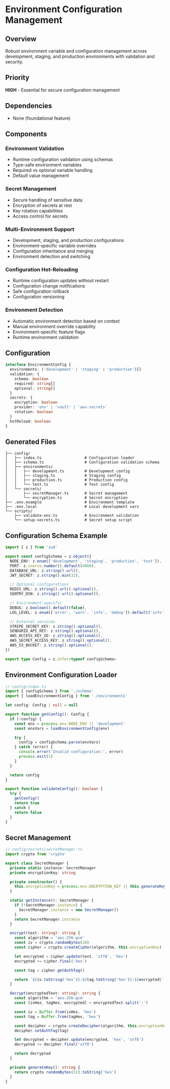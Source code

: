 # Environment Configuration Management

## Overview

Robust environment variable and configuration management across development, staging, and production environments with validation and security.

## Priority

**HIGH** - Essential for secure configuration management

## Dependencies

- None (foundational feature)

## Components

### Environment Validation

- Runtime configuration validation using schemas
- Type-safe environment variables
- Required vs optional variable handling
- Default value management

### Secret Management

- Secure handling of sensitive data
- Encryption of secrets at rest
- Key rotation capabilities
- Access control for secrets

### Multi-Environment Support

- Development, staging, and production configurations
- Environment-specific variable overrides
- Configuration inheritance and merging
- Environment detection and switching

### Configuration Hot-Reloading

- Runtime configuration updates without restart
- Configuration change notifications
- Safe configuration rollback
- Configuration versioning

### Environment Detection

- Automatic environment detection based on context
- Manual environment override capability
- Environment-specific feature flags
- Runtime environment validation

## Configuration

```typescript
interface EnvironmentConfig {
  environments: ('development' | 'staging' | 'production')[]
  validation: {
    schema: boolean
    required: string[]
    optional: string[]
  }
  secrets: {
    encryption: boolean
    provider: 'env' | 'vault' | 'aws-secrets'
    rotation: boolean
  }
  hotReload: boolean
}
```

## Generated Files

```
├── config/
│   ├── index.ts                   # Configuration loader
│   ├── schema.ts                  # Configuration validation schema
│   ├── environments/
│   │   ├── development.ts         # Development config
│   │   ├── staging.ts             # Staging config
│   │   ├── production.ts          # Production config
│   │   └── test.ts                # Test config
│   └── secrets/
│       ├── secretManager.ts       # Secret management
│       └── encryption.ts          # Secret encryption
├── .env.example                   # Environment template
├── .env.local                     # Local development vars
└── scripts/
    ├── validate-env.ts            # Environment validation
    └── setup-secrets.ts           # Secret setup script
```

## Configuration Schema Example

```typescript
import { z } from 'zod'

export const configSchema = z.object({
  NODE_ENV: z.enum(['development', 'staging', 'production', 'test']),
  PORT: z.coerce.number().default(4000),
  DATABASE_URL: z.string().url(),
  JWT_SECRET: z.string().min(32),

  // Optional configurations
  REDIS_URL: z.string().url().optional(),
  SENTRY_DSN: z.string().url().optional(),

  // Environment-specific
  DEBUG: z.boolean().default(false),
  LOG_LEVEL: z.enum(['error', 'warn', 'info', 'debug']).default('info'),

  // External services
  STRIPE_SECRET_KEY: z.string().optional(),
  SENDGRID_API_KEY: z.string().optional(),
  AWS_ACCESS_KEY_ID: z.string().optional(),
  AWS_SECRET_ACCESS_KEY: z.string().optional(),
  AWS_S3_BUCKET: z.string().optional(),
})

export type Config = z.infer<typeof configSchema>
```

## Environment Configuration Loader

```typescript
// config/index.ts
import { configSchema } from './schema'
import { loadEnvironmentConfig } from './environments'

let config: Config | null = null

export function getConfig(): Config {
  if (!config) {
    const env = process.env.NODE_ENV || 'development'
    const envVars = loadEnvironmentConfig(env)

    try {
      config = configSchema.parse(envVars)
    } catch (error) {
      console.error('Invalid configuration:', error)
      process.exit(1)
    }
  }

  return config
}

export function validateConfig(): boolean {
  try {
    getConfig()
    return true
  } catch {
    return false
  }
}
```

## Secret Management

```typescript
// config/secrets/secretManager.ts
import crypto from 'crypto'

export class SecretManager {
  private static instance: SecretManager
  private encryptionKey: string

  private constructor() {
    this.encryptionKey = process.env.ENCRYPTION_KEY || this.generateKey()
  }

  static getInstance(): SecretManager {
    if (!SecretManager.instance) {
      SecretManager.instance = new SecretManager()
    }
    return SecretManager.instance
  }

  encrypt(text: string): string {
    const algorithm = 'aes-256-gcm'
    const iv = crypto.randomBytes(16)
    const cipher = crypto.createCipher(algorithm, this.encryptionKey)

    let encrypted = cipher.update(text, 'utf8', 'hex')
    encrypted += cipher.final('hex')

    const tag = cipher.getAuthTag()

    return `${iv.toString('hex')}:${tag.toString('hex')}:${encrypted}`
  }

  decrypt(encryptedText: string): string {
    const algorithm = 'aes-256-gcm'
    const [ivHex, tagHex, encrypted] = encryptedText.split(':')

    const iv = Buffer.from(ivHex, 'hex')
    const tag = Buffer.from(tagHex, 'hex')

    const decipher = crypto.createDecipher(algorithm, this.encryptionKey)
    decipher.setAuthTag(tag)

    let decrypted = decipher.update(encrypted, 'hex', 'utf8')
    decrypted += decipher.final('utf8')

    return decrypted
  }

  private generateKey(): string {
    return crypto.randomBytes(32).toString('hex')
  }
}
```
